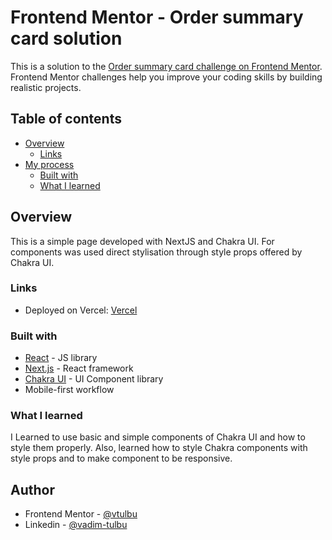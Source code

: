 # Frontend Mentor - Order summary card solution

This is a solution to the [Order summary card challenge on Frontend Mentor](https://www.frontendmentor.io/challenges/order-summary-component-QlPmajDUj). Frontend Mentor challenges help you improve your coding skills by building realistic projects.

## Table of contents

- [Overview](#overview)
  - [Links](#links)
- [My process](#my-process)
  - [Built with](#built-with)
  - [What I learned](#what-i-learned)

## Overview

This is a simple page developed with NextJS and Chakra UI. For components was used direct stylisation through style props offered by Chakra UI.

### Links

- Deployed on Vercel: [Vercel](https://order-summary-neon.vercel.app/)

### Built with

- [React](https://reactjs.org/) - JS library
- [Next.js](https://nextjs.org/) - React framework
- [Chakra UI](https://chakra-ui.com/) - UI Component library
- Mobile-first workflow

### What I learned

I Learned to use basic and simple components of Chakra UI and how to style them properly. Also, learned how to style Chakra components with style props and to make component to be responsive.

## Author

- Frontend Mentor - [@vtulbu](https://www.frontendmentor.io/profile/vtulbu)
- Linkedin - [@vadim-tulbu](https://www.linkedin.com/in/vadim-tulbu/)
